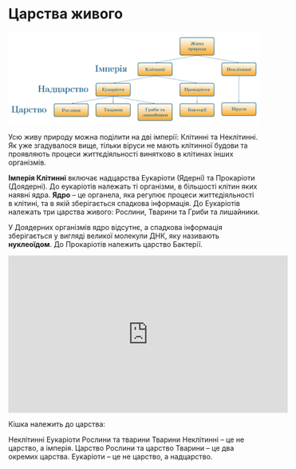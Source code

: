 Царства живого
===============
![Царство](11.jpg)

Усю живу природу можна поділити на дві імперії: <span class="p1">Клітинні</span> та <span class="p1">Неклітинні</span>.
Як уже згадувалося вище, тільки віруси не мають клітинної будови та
проявляють процеси життєдіяльності винятково в клітинах інших організмів.

**Імперія Клітинні** включає надцарства <span class="p1">Еукаріоти (Ядерні)</span> та <span class="p1">Прокаріоти
(Доядерні)</span>. До еукаріотів належать ті організми, в більшості клітин яких
наявні ядра. 
**Ядро** – це органела, яка регулює процеси життєдіяльності в
клітині, та в якій зберігається спадкова інформація. До Еукаріотів
належать три царства живого: <span class="p1">Рослини, Тварини та Гриби</span> та <span class="p1">лишайники</span>.

У Доядерних організмів ядро відсутнє, а спадкова інформація зберігається
у вигляді великої молекули ДНК, яку називають **нуклеоїдом**. До Прокаріотів належить царство <span class="p1">Бактерії</span>.


<div class="fluidMedia">
<iframe align="center" width="560" height="315" src="https://www.youtube.com/embed/ir4phST2pMs" frameborder="0" allowfullscreen></iframe>
</div>
<div class="popup">
</div>
<div class="space">
</div>

<quiz correctLabel="correct" incorrectLabel="incorrect" checkLabel="check">
    <question text="">
        <p>Кішка належить до царства:</p>
        <answer>Неклітинні</answer>
        <answer>Еукаріоти</answer>
        <answer>Рослини та тварини</answer>
        <answer correct>Тварини</answer>
        <explanation>
        Неклітинні – це не царство, а імперія. Царство Рослини та царство Тварини – це два окремих царства. Еукаріоти – це не царство, а надцарство.
        </explanation>
    </question>
</quiz>
